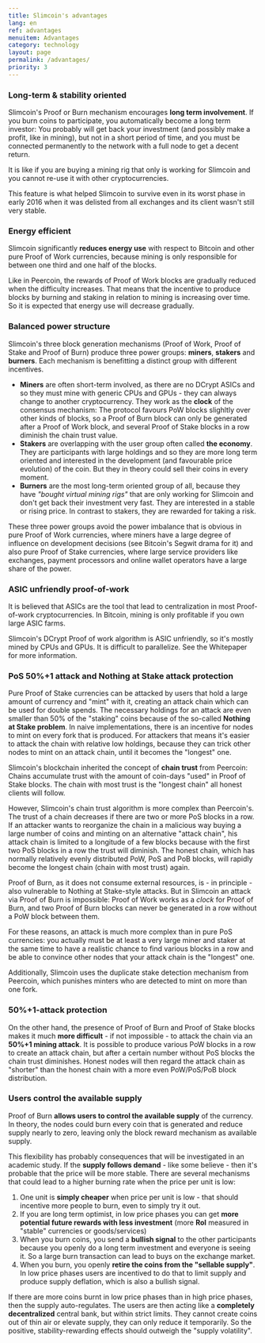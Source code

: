 ```yaml
---
title: Slimcoin's advantages
lang: en
ref: advantages
menuitem: Advantages
category: technology
layout: page
permalink: /advantages/
priority: 3
---
```



### Long-term & stability oriented

Slimcoin's Proof or Burn mechanism encourages **long term involvement**. If you burn coins to participate, you automatically become a long term investor: You probably will get back your investment (and possibly make a profit, like in mining), but not in a short period of time, and you must be connected permanently to the network with a full node to get a decent return.

It is like if you are buying a mining rig that only is working for Slimcoin and you cannot re-use it with other cryptocurrencies.

This feature is what helped Slimcoin to survive even in its worst phase in early 2016 when it was delisted from all exchanges and its client wasn't still very stable.

### Energy efficient

Slimcoin significantly **reduces energy use** with respect to Bitcoin and other pure Proof of Work currencies, because mining is only responsible for between one third and one half of the blocks.

Like in Peercoin, the rewards of Proof of Work blocks are gradually reduced when the difficulty increases. That means that the incentive to produce blocks by burning and staking in relation to mining is increasing over time. So it is expected that energy use will decrease gradually.

### Balanced power structure

Slimcoin's three block generation mechanisms (Proof of Work, Proof of Stake and Proof of Burn) produce three power groups: **miners**, **stakers** and **burners**. Each mechanism is benefitting a distinct group with different incentives.

* **Miners** are often short-term involved, as there are no DCrypt ASICs and so they must mine with generic CPUs and GPUs - they can always change to another cryptocurrency. They work as the **clock** of the consensus mechanism: The protocol favours PoW blocks slighltly over other kinds of blocks, so a Proof of Burn block can only be generated after a Proof of Work block, and several Proof of Stake blocks in a row diminish the chain trust value.
* **Stakers** are overlapping with the user group often called **the economy**. They are participants with large holdings and so they are more long term oriented and interested in the development (and favourable price evolution) of the coin. But they in theory could sell their coins in every moment.
* **Burners** are the most long-term oriented group of all, because they have *"bought virtual mining rigs"* that are only working for Slimcoin and don't get back their investment very fast. They are interested in a stable or rising price. In contrast to stakers, they are rewarded for taking a risk.

These three power groups avoid the power imbalance that is obvious in pure Proof of Work currencies, where miners have a large degree of influence on development decisions (see Bitcoin's Segwit drama for it) and also pure Proof of Stake currencies, where large service providers like exchanges, payment processors and online wallet operators have a large share of the power.

### ASIC unfriendly proof-of-work

It is believed that ASICs are the tool that lead to centralization in most Proof-of-work cryptocurrencies. In Bitcoin, mining is only profitable if you own large ASIC farms.

Slimcoin's DCrypt Proof of work algorithm is ASIC unfriendly, so it's mostly mined by CPUs and GPUs. It is difficult to parallelize. See the Whitepaper for more information.

### PoS 50%+1 attack and Nothing at Stake attack protection

Pure Proof of Stake currencies can be attacked by users that hold a large amount of currency and "mint" with it, creating an attack chain which can be used for double spends. The necessary holdings for an attack are even smaller than 50% of the "staking" coins because of the so-called **Nothing at Stake problem**. In naive implementations, there is an incentive for nodes to mint on every fork that is produced. For attackers that means it's easier to attack the chain with relative low holdings, because they can trick other nodes to mint on an attack chain, until it becomes the "longest" one.

Slimcoin's blockchain inherited the concept of **chain trust** from Peercoin: Chains accumulate trust with the amount of coin-days "used" in Proof of Stake blocks. The chain with most trust is the "longest chain" all honest clients will follow.

However, Slimcoin's chain trust algorithm is more complex than Peercoin's. The trust of a chain decreases if there are two or more PoS blocks in a row. If an attacker wants to reorganize the chain in a malicious way buying a large number of coins and minting on an alternative "attack chain", his attack chain is limited to a longitude of a few blocks because with the first two PoS blocks in a row the trust will diminish. The honest chain, which has normally relatively evenly distributed PoW, PoS and PoB blocks, will rapidly become the longest chain (chain with most trust) again.

Proof of Burn, as it does not consume external resources, is - in principle - also vulnerable to Nothing at Stake-style attacks. But in Slimcoin an attack via Proof of Burn is impossible: Proof of Work works as a *clock* for Proof of Burn, and two Proof of Burn blocks can never be generated in a row without a PoW block between them.

For these reasons, an attack is much more complex than in pure PoS currencies: you actually must be at least a very large miner and staker at the same time to have a realistic chance to find various blocks in a row and be able to convince other nodes that your attack chain is the "longest" one.

Additionally, Slimcoin uses the duplicate stake detection mechanism from Peercoin, which punishes minters who are detected to mint on more than one fork.

### 50%+1-attack protection

On the other hand, the presence of Proof of Burn and Proof of Stake blocks makes it much **more difficult** - if not impossible - to attack the chain via an **50%+1 mining attack**. It is possible to produce various PoW blocks in a row to create an attack chain, but after a certain number without PoS blocks the chain trust diminishes. Honest nodes will then regard the attack chain as "shorter" than the honest chain with a more even PoW/PoS/PoB block distribution.

### Users control the available supply

Proof of Burn **allows users to control the available supply** of the currency. In theory, the nodes could burn every coin that is generated and reduce supply nearly to zero, leaving only the block reward mechanism as available supply.

This flexibility has probably consequences that will be investigated in an academic study. If the **supply follows demand** - like some believe - then it's probable that the price will be more stable. There are several mechanisms that could lead to a higher burning rate when the price per unit is low:

1. One unit is **simply cheaper** when price per unit is low - that should incentive more people to burn, even to simply try it out.
2. If you are long term optimist, in low price phases you can get **more potential future rewards with less investment** (more **RoI** measured in "stable" currencies or goods/services) 
3. When you burn coins, you send a **bullish signal** to the other participants because you openly do a long term investment and everyone is seeing it. So a large burn transaction can lead to buys on the exchange market.
4. When you burn, you openly **retire the coins from the "sellable supply"**. In low price phases users are incentived to do that to limit supply and produce supply deflation, which is also a bullish signal.

If there are more coins burnt in low price phases than in high price phases, then the supply auto-regulates. The users are then acting like a **completely decentralized** central bank, but within strict limits. They cannot create coins out of thin air or elevate supply, they can only reduce it temporarily. So the positive, stability-rewarding effects should outweigh the "supply volatility".
